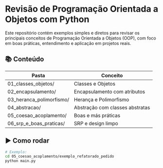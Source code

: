 # Revisão de Programação Orientada a Objetos com Python

Este repositório contém exemplos simples e diretos para revisar os principais conceitos de Programação Orientada a Objetos (OOP), com foco em boas práticas, entendimento e aplicação em projetos reais.

## 📚 Conteúdo

| Pasta                      | Conceito                          |
|---------------------------|-----------------------------------|
| 01_classes_objetos/       | Classes e Objetos                 |
| 02_encapsulamento/        | Encapsulamento com atributos      |
| 03_heranca_polimorfismo/  | Herança e Polimorfismo            |
| 04_abstracao/             | Abstração com classes abstratas   |
| 05_coesao_acoplamento/    | Boas e más práticas               |
| 06_srp_e_boas_praticas/   | SRP e design limpo                |

## ▶️ Como rodar

```bash
# Exemplo:
cd 05_coesao_acoplamento/exemplo_refatorado_pedido
python main.py
